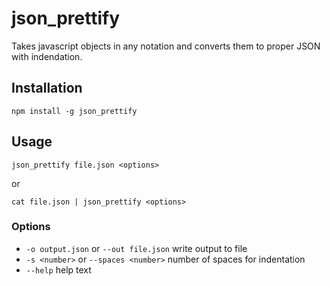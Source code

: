# json_prettify
Takes javascript objects in any notation and converts them to proper JSON with indendation.

## Installation
```
npm install -g json_prettify
```

## Usage
```
json_prettify file.json <options>
```

or

```
cat file.json | json_prettify <options>
```

### Options
- `-o output.json` or `--out file.json` write output to file
- `-s <number>` or `--spaces <number>` number of spaces for indentation
- `--help` help text
